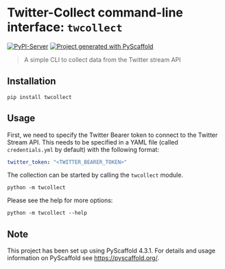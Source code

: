 <!-- These are examples of badges you might want to add to your README:
     please update the URLs accordingly

[![Built Status](https://api.cirrus-ci.com/github/<USER>/twcollect.svg?branch=main)](https://cirrus-ci.com/github/<USER>/twcollect)
[![ReadTheDocs](https://readthedocs.org/projects/twcollect/badge/?version=latest)](https://twcollect.readthedocs.io/en/stable/)
[![Coveralls](https://img.shields.io/coveralls/github/<USER>/twcollect/main.svg)](https://coveralls.io/r/<USER>/twcollect)
[![Conda-Forge](https://img.shields.io/conda/vn/conda-forge/twcollect.svg)](https://anaconda.org/conda-forge/twcollect)
[![Monthly Downloads](https://pepy.tech/badge/twcollect/month)](https://pepy.tech/project/twcollect)
[![Twitter](https://img.shields.io/twitter/url/http/shields.io.svg?style=social&label=Twitter)](https://twitter.com/twcollect)
-->


# Twitter-Collect command-line interface: `twcollect`

[![PyPI-Server](https://img.shields.io/pypi/v/twcollect.svg)](https://pypi.org/project/twcollect/)
[![Project generated with PyScaffold](https://img.shields.io/badge/-PyScaffold-005CA0?logo=pyscaffold)](https://pyscaffold.org/)

> A simple CLI to collect data from the Twitter stream API

## Installation

```shell
pip install twcollect
```

## Usage

First, we need to specify the Twitter Bearer token to connect to the Twitter Stream API.
This needs to be specified in a YAML file (called `credentials.yml` by default) with the following format:

```yml
twitter_token: "<TWITTER_BEARER_TOKEN>"
```

The collection can be started by calling the `twcollect` module.

```shell
python -m twcollect
```

Please see the help for more options:

```shell
python -m twcollect --help
```

<!-- pyscaffold-notes -->

## Note

This project has been set up using PyScaffold 4.3.1. For details and usage
information on PyScaffold see https://pyscaffold.org/.
